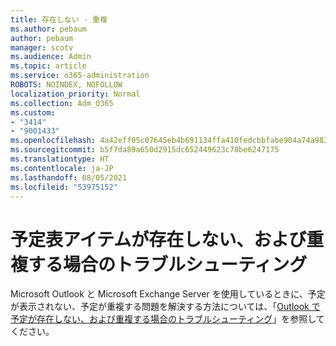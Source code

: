 ```yaml
---
title: 存在しない - 重複
ms.author: pebaum
author: pebaum
manager: scotv
ms.audience: Admin
ms.topic: article
ms.service: o365-administration
ROBOTS: NOINDEX, NOFOLLOW
localization_priority: Normal
ms.collection: Adm_O365
ms.custom:
- "3414"
- "9001433"
ms.openlocfilehash: 4a42eff05c07645eb4b691134ffa410fedcbbfabe904a74a9827fc4e1934d7a4
ms.sourcegitcommit: b5f7da89a650d2915dc652449623c78be6247175
ms.translationtype: HT
ms.contentlocale: ja-JP
ms.lasthandoff: 08/05/2021
ms.locfileid: "53975152"
---
```

# <a name="troubleshooting-missing-and-duplicate-calendar-items"></a>予定表アイテムが存在しない、および重複する場合のトラブルシューティング

Microsoft Outlook と Microsoft Exchange Server を使用しているときに、予定が表示されない、予定が重複する問題を解決する方法については、「[Outlook で予定が存在しない、および重複する場合のトラブルシューティング](https://support.microsoft.com/help/890436/how-to-troubleshoot-missing-and-duplicate-appointments-in-outlook)」を参照してください。